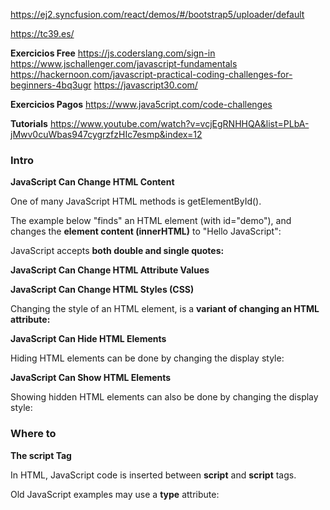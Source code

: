 https://ej2.syncfusion.com/react/demos/#/bootstrap5/uploader/default

https://tc39.es/

__Exercicios Free__
https://js.coderslang.com/sign-in
https://www.jschallenger.com/javascript-fundamentals
https://hackernoon.com/javascript-practical-coding-challenges-for-beginners-4bq3ugr
https://javascript30.com/

<!-- https://javascript.info/number -->



__Exercicios Pagos__
https://www.java5cript.com/code-challenges

__Tutorials__
https://www.youtube.com/watch?v=vcjEgRNHHQA&list=PLbA-jMwv0cuWbas947cygrzfzHIc7esmp&index=12


### Intro

__JavaScript Can Change **HTML Content**__

One of many JavaScript HTML methods is getElementById().

The example below "finds" an HTML element (with id="demo"), and changes the **element content (innerHTML)** to "Hello JavaScript":

JavaScript accepts **both double and single quotes:**

__JavaScript Can Change HTML Attribute Values__

__JavaScript Can Change HTML Styles (CSS)__

Changing the style of an HTML element, is a **variant of changing an HTML attribute:**

__JavaScript Can Hide HTML Elements__

Hiding HTML elements can be done by changing the display style:

__JavaScript Can Show HTML Elements__

Showing hidden HTML elements can also be done by changing the display style:


### Where to

__The **script** Tag__

In HTML, JavaScript code is inserted between **script** and **script** tags.

Old JavaScript examples may use a **type** attribute: __<script type="text/javascript">__.
The type attribute is not required. JavaScript is the default scripting language in HTML.


__JavaScript Functions and Events__

A JavaScript function is a block of JavaScript code, that can be executed when "called" for.

For example, a function can be called when an event occurs, like when the user clicks a button.

You will learn much more about functions and events in later chapters.



__JavaScript in <head> or <body>__

You can place **any number of scripts** in an HTML document.

Scripts can be placed in the <body>, or in the <head> section of an HTML page, or in both.


__JavaScript in <head>__

In this example, a JavaScript function is placed in the <head> section of an HTML page.

The function is invoked (called) when a button is clicked:


__JavaScript in <body>__

In this example, a JavaScript function is placed in the <body> section of an HTML page.

The function is invoked (called) when a button is clicked:

Placing scripts at the bottom of the <body> element improves the display speed, because **script interpretation slows down the display**.


__External JavaScript__

Scripts can also be placed in external files:

External scripts are practical when the same code is used **in many different web pages**.

JavaScript files have the file extension .js.

To use an external script, put the name of the script file in the src (source) attribute of a <script> tag:


You can place an external script reference in <head> or <body> as you like.

The script **will behave as if it was located exactly where** the <script> tag is located.

External scripts cannot contain <script> tags.



__External JavaScript Advantages__

Placing scripts in external files has some advantages:

    It separates HTML and code
    It makes HTML and JavaScript easier to read and maintain
    Cached JavaScript files can speed up page loads


To add several script files to one page  - use several script tags:

    <script src="myScript1.js"></script>
    <script src="myScript2.js"></script> 



__External References__

An external script can be referenced in 3 different ways

    with a full URL (a full web address)
    with a file path (like /js/)
    without any path


This example uses a **full URL** to link to myScript.js:

     <script src="https://www.w3schools.com/js/myScript.js"></script>

This example uses a file path to link to myScript.js:

     <script src="/js/myScript.js"></script> 

This example uses no path to link to myScript.js

     <script src="myScript.js"></script> 







Solicitar com antecedencias

  cartar, video

comunicar o nem.


